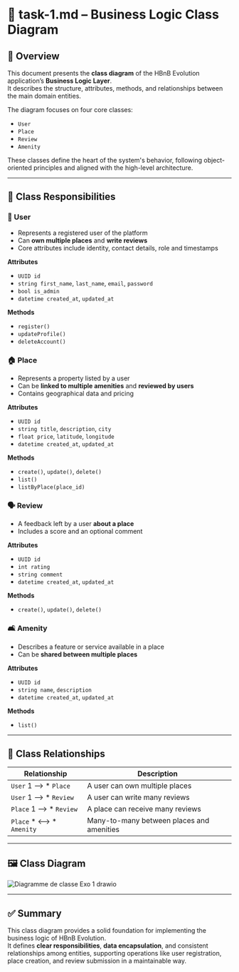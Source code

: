 # 🧩 task-1.md – Business Logic Class Diagram

## 🧭 Overview

This document presents the **class diagram** of the HBnB Evolution application’s **Business Logic Layer**.  
It describes the structure, attributes, methods, and relationships between the main domain entities.

The diagram focuses on four core classes:
- `User`
- `Place`
- `Review`
- `Amenity`

These classes define the heart of the system's behavior, following object-oriented principles and aligned with the high-level architecture.

---

## 🧱 Class Responsibilities

### 👤 User
- Represents a registered user of the platform
- Can **own multiple places** and **write reviews**
- Core attributes include identity, contact details, role and timestamps

**Attributes**
- `UUID id`
- `string first_name`, `last_name`, `email`, `password`
- `bool is_admin`
- `datetime created_at`, `updated_at`

**Methods**
- `register()`
- `updateProfile()`
- `deleteAccount()`

### 🏠 Place
- Represents a property listed by a user
- Can be **linked to multiple amenities** and **reviewed by users**
- Contains geographical data and pricing

**Attributes**
- `UUID id`
- `string title`, `description`, `city`
- `float price`, `latitude`, `longitude`
- `datetime created_at`, `updated_at`

**Methods**
- `create()`, `update()`, `delete()`
- `list()`
- `listByPlace(place_id)`

### 🗣️ Review
- A feedback left by a user **about a place**
- Includes a score and an optional comment

**Attributes**
- `UUID id`
- `int rating`
- `string comment`
- `datetime created_at`, `updated_at`

**Methods**
- `create()`, `update()`, `delete()`

### 🛋️ Amenity
- Describes a feature or service available in a place
- Can be **shared between multiple places**

**Attributes**
- `UUID id`
- `string name`, `description`
- `datetime created_at`, `updated_at`

**Methods**
- `list()`

---

## 🔁 Class Relationships

| Relationship | Description |
|--------------|-------------|
| `User` 1 ⟶ * `Place`     | A user can own multiple places |
| `User` 1 ⟶ * `Review`    | A user can write many reviews |
| `Place` 1 ⟶ * `Review`   | A place can receive many reviews |
| `Place` * ⟷ * `Amenity`  | Many-to-many between places and amenities |

---

## 🖼️ Class Diagram

![Diagramme de classe Exo 1 drawio](https://github.com/user-attachments/assets/56d98539-aa47-4a79-accd-0112bc6d7b12)


---

## ✅ Summary

This class diagram provides a solid foundation for implementing the business logic of HBnB Evolution.  
It defines **clear responsibilities**, **data encapsulation**, and consistent relationships among entities, supporting operations like user registration, place creation, and review submission in a maintainable way.
